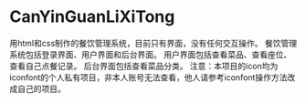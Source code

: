 # CanYinGuanLiXiTong
用html和css制作的餐饮管理系统，目前只有界面，没有任何交互操作。
餐饮管理系统包括登录界面、用户界面和后台界面。
用户界面包括查看菜品、查看座位、查看自己点餐记录。
后台界面包括查看菜品分类。
注意：本项目的icon均为iconfont的个人私有项目，非本人账号无法查看，他人请参考iconfont操作方法改成自己的项目。

